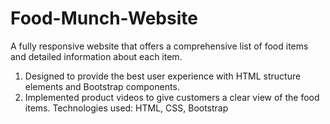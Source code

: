 # Food-Munch-Website
A fully responsive website that offers a comprehensive list of food items and detailed information about each
item.
1) Designed to provide the best user experience with HTML structure elements and Bootstrap components.
2) Implemented product videos to give customers a clear view of the food items.
Technologies used: HTML, CSS, Bootstrap

